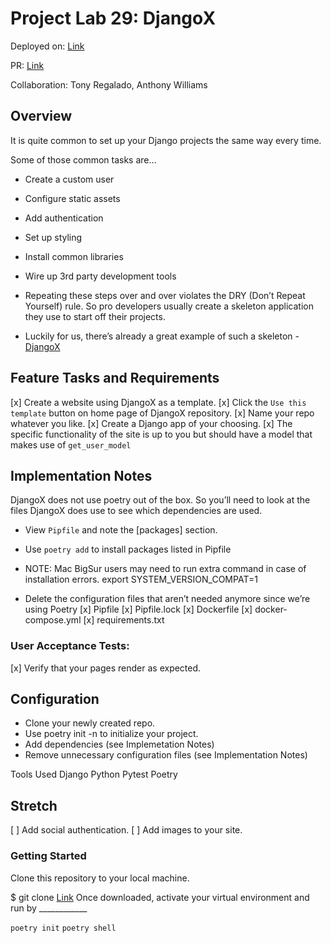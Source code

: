 # Project Lab 29: DjangoX

Deployed on: [Link](https://github.com/kevinhenry/gamedjangox)

PR: [Link](https://github.com/kevinhenry/gamedjangox/pulls)

Collaboration:
  Tony Regalado, Anthony Williams

## Overview

It is quite common to set up your Django projects the same way every time.

Some of those common tasks are…

- Create a custom user
- Configure static assets
- Add authentication
- Set up styling
- Install common libraries
- Wire up 3rd party development tools
- Repeating these steps over and over violates the DRY (Don’t Repeat Yourself) rule. So pro developers usually create a skeleton application they use to start off their projects.

- Luckily for us, there’s already a great example of such a skeleton - [DjangoX](https://github.com/wsvincent/djangox)


## Feature Tasks and Requirements

[x] Create a website using DjangoX as a template.
[x] Click the `Use this template` button on home page of DjangoX repository.
[x] Name your repo whatever you like.
[x] Create a Django app of your choosing.
[x] The specific functionality of the site is up to you but should have a model that makes use of `get_user_model`

## Implementation Notes

DjangoX does not use poetry out of the box. So you’ll need to look at the files DjangoX does use to see which dependencies are used.

- View `Pipfile` and note the [packages] section.
- Use `poetry add` to install packages listed in Pipfile
- NOTE: Mac BigSur users may need to run extra command in case of installation errors.
export SYSTEM_VERSION_COMPAT=1

- Delete the configuration files that aren’t needed anymore since we’re using Poetry
[x] Pipfile
[x] Pipfile.lock
[x] Dockerfile
[x] docker-compose.yml
[x] requirements.txt


### User Acceptance Tests:

[x] Verify that your pages render as expected.


## Configuration

- Clone your newly created repo.
- Use poetry init -n to initialize your project.
- Add dependencies (see Implemetation Notes)
- Remove unnecessary configuration files (see Implementation Notes)

Tools Used
Django
Python
Pytest
Poetry


## Stretch

[ ] Add social authentication.
[ ] Add images to your site.


### Getting Started

Clone this repository to your local machine.

$ git clone [Link](https://github.com/kevinhenry/gamedjangox.git)
Once downloaded, activate your virtual environment and run by ____________

`poetry init`
`poetry shell`
